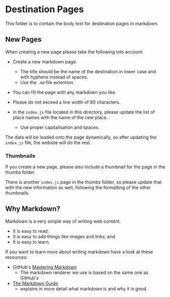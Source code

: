 # Destination Pages

This folder is to contain the body text for destination pages in markdown.

## New Pages

When creating a new page please take the following into account:

- Create a new markdown page.
    - The title should be the name of the destination in lower case
    and with hyphens instead of spaces.
    - Use the ```.md``` file extention.

- You can fill the page with any markdown you like.

- Please do not exceed a line width of 80 characters.

- in the ```index.js``` file located in this directory, please update the list
of  place names with the name of the new place.
    - Use proper capitalisation and spaces.

The data will be loaded onto the page dynamically, so after updating the 
```index.js```  file, the website will do the rest.

### Thumbnails 

If you create a new page, please also include a thumbnail for the page in the
thumbs folder.

There is another ```index.js``` page in the thumbs folder, so please update that
with the new information as well, following the formatting of the other
thumbnails.

## Why Markdown?

Markdown is a very simple way of writing web content.

- It is easy to read;
- It is easy to add things like images and links; and
- It is easy to learn.

If you want to learn more about writing markdown have a look at these resources:

- GitHub's [Mastering Markdown](https://guides.github.com/features/mastering-markdown/)
    - The markdown renderer we use is based on the same one as GitHub's
- [The Markdown Guide](https://www.markdownguide.org/)
    - explains in more detail what markdown is and why it is good.